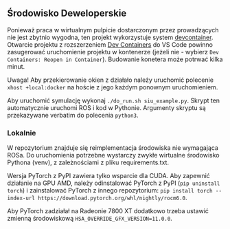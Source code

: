 ## Środowisko Deweloperskie

Ponieważ praca w wirtualnym pulpicie dostarczonym przez prowadzących
nie jest zbytnio wygodna, ten projekt wykorzystuje system [devcontainer](https://containers.dev/).
Otwarcie projektu z rozszerzeniem [Dev Containers](https://marketplace.visualstudio.com/items?itemName=ms-vscode-remote.remote-containers)
do VS Code powinno zasugerować uruchomienie projektu w kontenerze (jeżeli nie - wybierz `Dev Containers: Reopen in Container`).
Budowanie konetera może potrwać kilka minut.

Uwaga! Aby przekierowanie okien z działało należy uruchomić polecenie `xhost +local:docker` na hoście
z jego każdym ponownym uruchomieniem.

Aby uruchomić symulację wykonaj `./do_run.sh siu_example.py`. Skrypt ten automatycznie uruchomi ROS
i kod w Pythonie. Argumenty skryptu są przekazywane verbatim do polecenia `python3`.

### Lokalnie

W repozytorium znajduje się reimplementacja środowiska nie wymagająca ROSa. Do uruchomienia
potrzebne wystarczy zwykłe wirtualne środowisko Pythona (venv), z zależnościami z pliku requirements.txt.

Wersja PyTorch z PyPI zawiera tylko wsparcie dla CUDA. Aby zapewnić działanie na GPU AMD,
należy odinstalować PyTorch z PyPI (`pip uninstall torch`) i zainstalować PyTorch z innego repozytorium:
`pip install torch --index-url https://download.pytorch.org/whl/nightly/rocm6.0`.

Aby PyTorch zadziałał na Radeonie 7800 XT dodatkowo trzeba ustawić zmienną środowiskową
`HSA_OVERRIDE_GFX_VERSION=11.0.0`.
